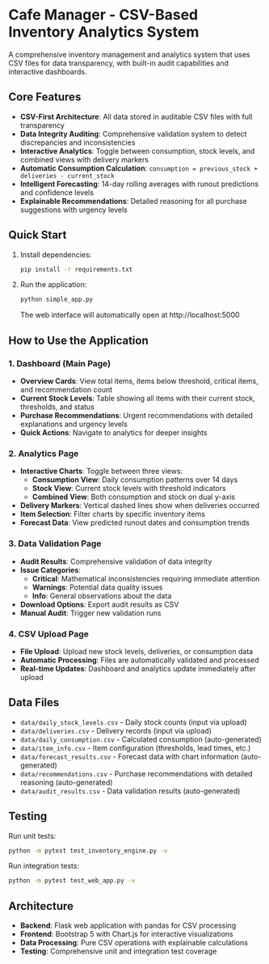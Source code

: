 # Cafe Manager - CSV-Based Inventory Analytics System

A comprehensive inventory management and analytics system that uses CSV files for data transparency, with built-in audit capabilities and interactive dashboards.

## Core Features

- **CSV-First Architecture**: All data stored in auditable CSV files with full transparency
- **Data Integrity Auditing**: Comprehensive validation system to detect discrepancies and inconsistencies
- **Interactive Analytics**: Toggle between consumption, stock levels, and combined views with delivery markers
- **Automatic Consumption Calculation**: `consumption = previous_stock + deliveries - current_stock`
- **Intelligent Forecasting**: 14-day rolling averages with runout predictions and confidence levels
- **Explainable Recommendations**: Detailed reasoning for all purchase suggestions with urgency levels

## Quick Start

1. Install dependencies:
   ```bash
   pip install -r requirements.txt
   ```

2. Run the application:
   ```bash
   python simple_app.py
   ```
   
   The web interface will automatically open at http://localhost:5000

## How to Use the Application

### 1. Dashboard (Main Page)
- **Overview Cards**: View total items, items below threshold, critical items, and recommendation count
- **Current Stock Levels**: Table showing all items with their current stock, thresholds, and status
- **Purchase Recommendations**: Urgent recommendations with detailed explanations and urgency levels
- **Quick Actions**: Navigate to analytics for deeper insights

### 2. Analytics Page
- **Interactive Charts**: Toggle between three views:
  - **Consumption View**: Daily consumption patterns over 14 days
  - **Stock View**: Current stock levels with threshold indicators  
  - **Combined View**: Both consumption and stock on dual y-axis
- **Delivery Markers**: Vertical dashed lines show when deliveries occurred
- **Item Selection**: Filter charts by specific inventory items
- **Forecast Data**: View predicted runout dates and consumption trends

### 3. Data Validation Page
- **Audit Results**: Comprehensive validation of data integrity
- **Issue Categories**: 
  - **Critical**: Mathematical inconsistencies requiring immediate attention
  - **Warnings**: Potential data quality issues
  - **Info**: General observations about the data
- **Download Options**: Export audit results as CSV
- **Manual Audit**: Trigger new validation runs

### 4. CSV Upload Page
- **File Upload**: Upload new stock levels, deliveries, or consumption data
- **Automatic Processing**: Files are automatically validated and processed
- **Real-time Updates**: Dashboard and analytics update immediately after upload

## Data Files

- `data/daily_stock_levels.csv` - Daily stock counts (input via upload)
- `data/deliveries.csv` - Delivery records (input via upload)
- `data/daily_consumption.csv` - Calculated consumption (auto-generated)
- `data/item_info.csv` - Item configuration (thresholds, lead times, etc.)
- `data/forecast_results.csv` - Forecast data with chart information (auto-generated)
- `data/recommendations.csv` - Purchase recommendations with detailed reasoning (auto-generated)
- `data/audit_results.csv` - Data validation results (auto-generated)

## Testing

Run unit tests:
```bash
python -m pytest test_inventory_engine.py -v
```

Run integration tests:
```bash
python -m pytest test_web_app.py -v
```

## Architecture

- **Backend**: Flask web application with pandas for CSV processing
- **Frontend**: Bootstrap 5 with Chart.js for interactive visualizations
- **Data Processing**: Pure CSV operations with explainable calculations
- **Testing**: Comprehensive unit and integration test coverage